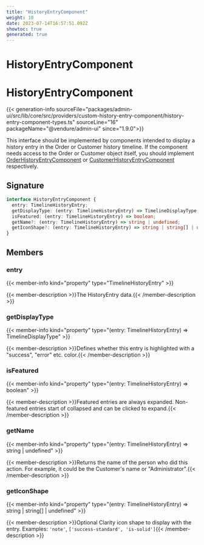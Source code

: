 ```yaml
---
title: "HistoryEntryComponent"
weight: 10
date: 2023-07-14T16:57:51.092Z
showtoc: true
generated: true
---
```

<!-- This file was generated from the Vendure source. Do not modify. Instead, re-run the "docs:build" script -->

# HistoryEntryComponent
<div class="symbol">


# HistoryEntryComponent

{{< generation-info sourceFile="packages/admin-ui/src/lib/core/src/providers/custom-history-entry-component/history-entry-component-types.ts" sourceLine="16" packageName="@vendure/admin-ui" since="1.9.0">}}

This interface should be implemented by components intended to display a history entry in the
Order or Customer history timeline. If the component needs access to the Order or Customer object itself,
you should implement <a href='/admin-ui-api/custom-history-entry-components/order-history-entry-component#orderhistoryentrycomponent'>OrderHistoryEntryComponent</a> or <a href='/admin-ui-api/custom-history-entry-components/customer-history-entry-component#customerhistoryentrycomponent'>CustomerHistoryEntryComponent</a> respectively.

## Signature

```TypeScript
interface HistoryEntryComponent {
  entry: TimelineHistoryEntry;
  getDisplayType: (entry: TimelineHistoryEntry) => TimelineDisplayType;
  isFeatured: (entry: TimelineHistoryEntry) => boolean;
  getName?: (entry: TimelineHistoryEntry) => string | undefined;
  getIconShape?: (entry: TimelineHistoryEntry) => string | string[] | undefined;
}
```
## Members

### entry

{{< member-info kind="property" type="TimelineHistoryEntry"  >}}

{{< member-description >}}The HistoryEntry data.{{< /member-description >}}

### getDisplayType

{{< member-info kind="property" type="(entry: TimelineHistoryEntry) =&#62; TimelineDisplayType"  >}}

{{< member-description >}}Defines whether this entry is highlighted with a "success", "error" etc. color.{{< /member-description >}}

### isFeatured

{{< member-info kind="property" type="(entry: TimelineHistoryEntry) =&#62; boolean"  >}}

{{< member-description >}}Featured entries are always expanded. Non-featured entries start of collapsed and can be clicked
to expand.{{< /member-description >}}

### getName

{{< member-info kind="property" type="(entry: TimelineHistoryEntry) =&#62; string | undefined"  >}}

{{< member-description >}}Returns the name of the person who did this action. For example, it could be the Customer's name
or "Administrator".{{< /member-description >}}

### getIconShape

{{< member-info kind="property" type="(entry: TimelineHistoryEntry) =&#62; string | string[] | undefined"  >}}

{{< member-description >}}Optional Clarity icon shape to display with the entry. Examples: `'note'`, `['success-standard', 'is-solid']`{{< /member-description >}}


</div>
